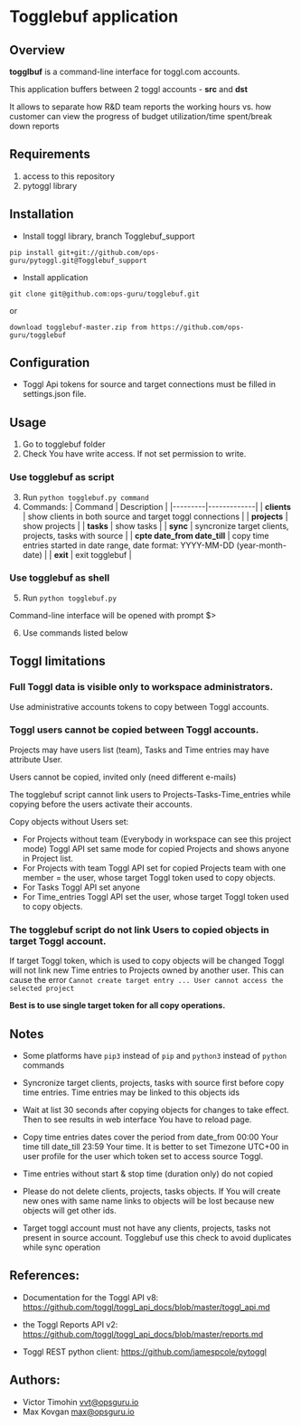 # Togglebuf application

## Overview

**togglbuf** is a command-line interface for toggl.com accounts.

This application buffers between 2 toggl accounts - **src** and **dst**

It allows to separate how R&D team reports the working hours vs. how customer can view the progress of budget utilization/time spent/break down reports


## Requirements

1. access to this repository
2. pytoggl library


## Installation

* Install toggl library, branch Togglebuf_support

`pip install git+git://github.com/ops-guru/pytoggl.git@Togglebuf_support`

* Install application

`git clone git@github.com:ops-guru/togglebuf.git`

or

`download togglebuf-master.zip from https://github.com/ops-guru/togglebuf`


## Configuration

* Toggl Api tokens for source and target connections must be filled in settings.json file. 


## Usage

1. Go to togglebuf folder
2. Check You have write access. If not set permission to write.

### Use togglebuf as script
3. Run `python togglebuf.py command`
4. Commands:
| Command | Description |
|---------|-------------|
| **clients** | show clients in both source and target toggl connections |
| **projects** | show projects |
| **tasks** | show tasks |
| **sync** | syncronize target clients, projects, tasks with source |
| **cpte date_from date_till** | copy time entries started in date range, date format: YYYY-MM-DD (year-month-date) |
| **exit** | exit togglebuf |

### Use togglebuf as shell
5. Run `python togglebuf.py`

Command-line interface will be opened with prompt $>

6. Use commands listed below

## Toggl limitations

### Full Toggl data is visible only to workspace administrators.

Use administrative accounts tokens to copy between Toggl accounts.

### Toggl users cannot be copied between Toggl accounts. 

Projects may have users list (team), Tasks and Time entries may have attribute User.

Users cannot be copied, invited only (need different e-mails)

The togglebuf script cannot link users to Projects-Tasks-Time_entries while copying
before the users activate their accounts.

Copy objects without Users set:

* For Projects without team (Everybody in workspace can see this project mode)
Toggl API set same mode for copied Projects and shows anyone in Project list.
* For Projects with team Toggl API set for copied Projects team with one
member = the user, whose target Toggl token used to copy objects.
* For Tasks Toggl API set anyone
* For Time_entries Toggl API set the user, whose target Toggl token used to copy objects.

### The togglebuf script do not link Users to copied objects in target Toggl account.

If target Toggl token, which is used to copy objects will be changed Toggl will not
link new Time entries to Projects owned by another user. This can cause the error
`Cannot create target entry ... User cannot access the selected project`

**Best is to use single target token for all copy operations.**

## Notes

* Some platforms have `pip3` instead of `pip` and `python3` instead of `python` commands

* Syncronize target clients, projects, tasks with source first before copy time entries.
Time entries may be linked to this objects ids

* Wait at list 30 seconds after copying objects for changes to take effect. Then to see
results in web interface You have to reload page.

* Copy time entries dates cover the period from date_from 00:00 Your time till date_till
23:59 Your time. It is better to set Timezone UTC+00 in user profile for the user
which token set to access source Toggl.

* Time entries without start & stop time (duration only) do not copied

* Please do not delete clients, projects, tasks objects. If You will create new ones
with same name links to objects will be lost because new objects will get other ids.

* Target toggl account must not have any clients, projects, tasks not present in
source account. Togglebuf use this check to avoid duplicates while sync operation

## References:

- Documentation for the Toggl API v8: <https://github.com/toggl/toggl_api_docs/blob/master/toggl_api.md>

- the Toggl Reports API v2: <https://github.com/toggl/toggl_api_docs/blob/master/reports.md>

- Toggl REST python client: <https://github.com/jamespcole/pytoggl>

## Authors:

- Victor Timohin <vvt@opsguru.io>
- Max Kovgan <max@opsguru.io>
